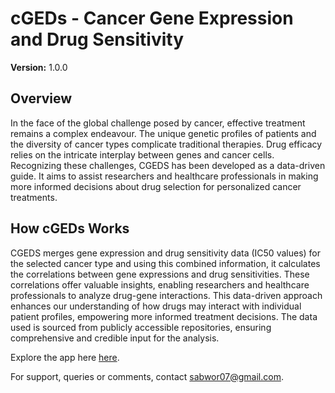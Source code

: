# cGEDs - Cancer Gene Expression and Drug Sensitivity

**Version:** 1.0.0

## Overview

In the face of the global challenge posed by cancer, effective treatment remains a complex endeavour. The unique genetic profiles of patients and the diversity of cancer types complicate traditional therapies. Drug efficacy relies on the intricate interplay between genes and cancer cells. Recognizing these challenges, CGEDS has been developed as a data-driven guide. It aims to assist researchers and healthcare professionals in making more informed decisions about drug selection for personalized cancer treatments.

## How cGEDs Works

CGEDS merges gene expression and drug sensitivity data (IC50 values) for the selected cancer type and using this combined information, it calculates the correlations between gene expressions and drug sensitivities. These correlations offer valuable insights, enabling researchers and healthcare professionals to analyze drug-gene interactions. This data-driven approach enhances our understanding of how drugs may interact with individual patient profiles, empowering more informed treatment decisions. The data used is sourced from publicly accessible repositories, ensuring comprehensive and credible input for the analysis.


Explore the app here [here](https://apps.healthuniverse.com/clo-wsa-gvt/).

For support, queries or comments, contact [sabwor07@gmail.com](mailto:sabwor07@gmail.com).

